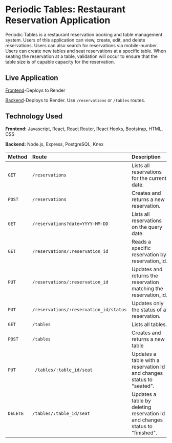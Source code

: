 # Periodic Tables: Restaurant Reservation Application

Periodic Tables is a restaurant reservation booking and table management system. Users of this application can view, create, edit, and delete reservations. Users can also search for reservations via mobile-number. Users can create new tables and seat reservations at a specific table. When seating the reservation at a table, validation will occur to ensure that the table size is of capable capacity for the reservation.

## Live Application

[Frontend](https://restaurant-reservation-frontend-jt8p.onrender.com)-Deploys to Render

[Backend](https://restaurant-reservation-backend-cc4q.onrender.com/reservations)-Deploys to Render. Use ``` /reservations ``` or ```/tables``` routes.

## Technology Used

**Frontend:** Javascript, React, React Router, React Hooks, Bootstrap, HTML, CSS

**Backend:** Node.js, Express, PostgreSQL, Knex


| Method | Route     | Description                |
| :-------- | :------- | :------------------------- |
| `GET`|`/reservations`|Lists all reservations for the current date. |
`POST`|`/reservations`|Creates and returns a new reservation.
`GET`|`/reservations?date=YYYY-MM-DD`|Lists all reservations on the query date.
`GET`|`/reservations/:reservation_id` | Reads a specific reservation by reservation_id.
`PUT` | `/reservations/:reservation_id` | Updates and returns the reservation matching the reservation_id.
`PUT`| `/reservations/:reservation_id/status`| 	Updates only the status of a reservation.
`GET`| `/tables`|Lists all tables.
`POST`|`/tables`| Creates and returns a new table
`PUT`|`	/tables/:table_id/seat`| Updates a table with a reservation Id and changes status to "seated".
`DELETE`|`/tables/:table_id/seat`| Updates a table by deleting reservation Id and changes status to "finished".


